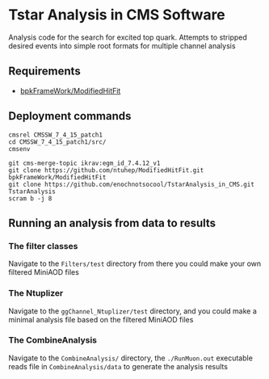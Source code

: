 # Tstar Analysis in CMS Software

Analysis code for the search for excited top quark. Attempts to stripped desired events 
into simple root formats for multiple channel analysis

## Requirements 

  * [bpkFrameWork/ModifiedHitFit](https://github.com/ntuhep/ModifiedHitFit)


## Deployment commands
```
cmsrel CMSSW_7_4_15_patch1
cd CMSSW_7_4_15_patch1/src/
cmsenv

git cms-merge-topic ikrav:egm_id_7.4.12_v1
git clone https://github.com/ntuhep/ModifiedHitFit.git bpkFrameWork/ModifiedHitFit
git clone https://github.com/enochnotsocool/TstarAnalysis_in_CMS.git TstarAnalysis
scram b -j 8
```

## Running an analysis from data to results

### The filter classes 
Navigate to the `Filters/test` directory from there you could make your own filtered MiniAOD files

### The Ntuplizer
Navigate to the `ggChannel_Ntuplizer/test`  directory, and you could make a minimal analysis file based on the filtered MiniAOD files

### The CombineAnalysis
Navigate to the `CombineAnalysis/` directory, the `./RunMuon.out` executable reads file in `CombineAnalysis/data` to generate the analysis results



